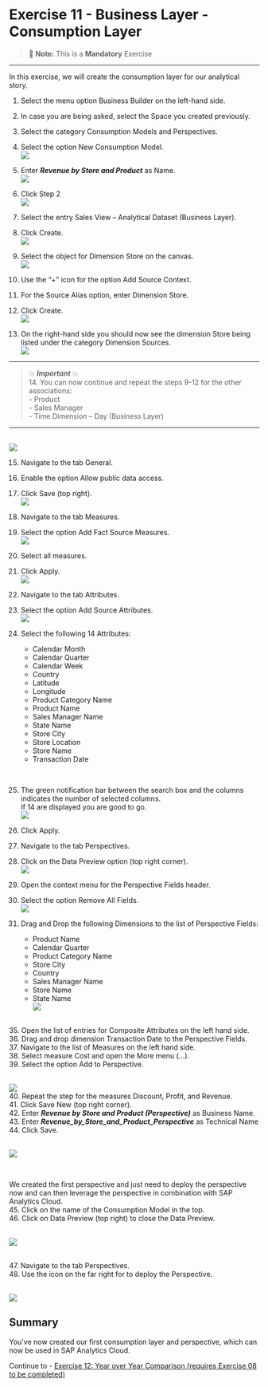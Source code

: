 # Exercise 11 - Business Layer - Consumption Layer

> :memo: **Note:** This is a <strong>Mandatory</strong>  Exercise

---

In this exercise, we will create the consumption layer for our analytical story.

1. Select the menu option Business Builder on the left-hand side.
2. In case you are being asked, select the Space you created previously.
3. Select the category Consumption Models and Perspectives.
4. Select the option New Consumption Model.
<br>![](images/00_00_0150.png) 

5. Enter ***Revenue by Store and Product*** as Name.
<br>![](images/00_00_0151.png) 

6. Click Step 2
<br>![](images/00_00_0152.png) 

7. Select the entry Sales View – Analytical Dataset (Business Layer).
8. Click Create.
<br>![](images/00_00_0153.png) 

9. Select the object for Dimension Store on the canvas.
<br>![](images/00_00_0154.png) 

10. Use the “+” icon for the option Add Source Context.
11. For the Source Alias option, enter Dimension Store.
12. Click Create.
<br>![](images/00_00_0155.png) 

13. On the right-hand side you should now see the dimension Store being listed under the category Dimension
Sources.
<br>![](images/00_00_0169.png) 

---
> :boom: ***Important*** :boom: <br> 
> 14. You can now continue and repeat the steps 9-12 for the other associations:<br>- Product<br>- Sales Manager<br>- Time Dimension – Day (Business Layer)<br> 

---
<br>![](images/00_00_0171.png) 

15. Navigate to the tab General.
16. Enable the option Allow public data access.
17. Click Save (top right).
<br>![](images/00_00_0172.png) 

18. Navigate to the tab Measures.
19. Select the option Add Fact Source Measures.
<br>![](images/00_00_0157.png) 

20. Select all measures.
21. Click Apply.
<br>![](images/00_00_0158.png) 

22. Navigate to the tab Attributes.
23. Select the option Add Source Attributes.
<br>![](images/00_00_0159.png) 

24. Select the following 14 Attributes:<br><ul><li>Calendar Month</li><li>Calendar Quarter</li><li>Calendar Week</li><li>Country</li><li>Latitude</li><li>Longitude</li><li>Product Category Name</li><li>Product Name</li><li>Sales Manager Name</li><li>State Name</li><li>Store City</li><li>Store Location</li><li>Store Name</li><li>Transaction Date
<br>

25. The green notification bar between the search box and the columns indicates the number of selected columns. <br>If 14 are displayed you are good to go.
<br>![](images/00_00_0160.png) 

26. Click Apply.
30. Navigate to the tab Perspectives.
31. Click on the Data Preview option (top right corner).
<br>![](images/00_00_0161.png) 

32. Open the context menu for the Perspective Fields header.
33. Select the option Remove All Fields.
<br>![](images/00_00_0162.png) 


34. Drag and Drop the following Dimensions to the list of Perspective Fields:<br><ul><li>Product Name</li><li>Calendar Quarter</li><li>Product Category Name</li><li>Store City</li><li>Country</li><li>Sales Manager Name</li><li>Store Name</li><li>State Name
<br>![](images/00_00_0173.png) 
   
<br>    
35. Open the list of entries for Composite Attributes on the left hand side.
<br>   
36. Drag and drop dimension Transaction Date to the Perspective Fields.
<br>
37. Navigate to the list of Measures on the left hand side.
<br>
38. Select measure Cost and open the More menu (…).
<br>
39. Select the option Add to Perspective.
   
<br>![](images/00_00_0163.png) 
<br> 
40. Repeat the step for the measures Discount, Profit, and Revenue.
<br> 
41. Click Save New (top right corner).
<br> 
42. Enter ***Revenue by Store and Product (Perspective)*** as Business Name.
<br> 
43. Enter ***Revenue_by_Store_and_Product_Perspective*** as Technical Name
<br> 
44. Click Save.
   
<br>![](images/00_00_0165.png) 

<br> 

We created the first perspective and just need to deploy the perspective now and can then leverage the
perspective in combination with SAP Analytics Cloud.
<br>45. Click on the name of the Consumption Model in the top.
<br>46. Click on Data Preview (top right) to close the Data Preview.
   
<br>![](images/00_00_0167.png) 
<br> 

<br>47. Navigate to the tab Perspectives.
<br>48. Use the icon on the far right for to deploy the Perspective.
   
<br>![](images/00_00_0168.png) 
<br> 
## Summary

You've now created our first consumption layer and perspective, which can now be used in SAP Analytics Cloud.

Continue to - [Exercise 12: Year over Year Comparison (requires Exercise 08 to be completed) ](../ex12/README.md)
